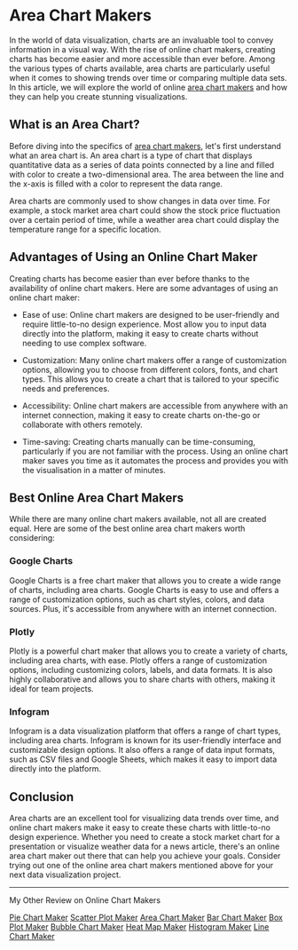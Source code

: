 # Area Chart Makers

In the world of data visualization, charts are an invaluable tool to convey information in a visual way. With the rise of online chart makers, creating charts has become easier and more accessible than ever before. Among the various types of charts available, area charts are particularly useful when it comes to showing trends over time or comparing multiple data sets. In this article, we will explore the world of online [area chart makers](https://chart-makers-jekyll.onrender.com/2023/05/22/area-chart-maker) and how they can help you create stunning visualizations.

## What is an Area Chart?

Before diving into the specifics of [area chart makers](https://docs.kanaries.net/charts/area-chart-maker), let's first understand what an area chart is. An area chart is a type of chart that displays quantitative data as a series of data points connected by a line and filled with color to create a two-dimensional area. The area between the line and the x-axis is filled with a color to represent the data range.

Area charts are commonly used to show changes in data over time. For example, a stock market area chart could show the stock price fluctuation over a certain period of time, while a weather area chart could display the temperature range for a specific location.

## Advantages of Using an Online Chart Maker

Creating charts has become easier than ever before thanks to the availability of online chart makers. Here are some advantages of using an online chart maker:

- Ease of use: Online chart makers are designed to be user-friendly and require little-to-no design experience. Most allow you to input data directly into the platform, making it easy to create charts without needing to use complex software.

- Customization: Many online chart makers offer a range of customization options, allowing you to choose from different colors, fonts, and chart types. This allows you to create a chart that is tailored to your specific needs and preferences.

- Accessibility: Online chart makers are accessible from anywhere with an internet connection, making it easy to create charts on-the-go or collaborate with others remotely. 

- Time-saving: Creating charts manually can be time-consuming, particularly if you are not familiar with the process. Using an online chart maker saves you time as it automates the process and provides you with the visualisation in a matter of minutes.

## Best Online Area Chart Makers

While there are many online chart makers available, not all are created equal. Here are some of the best online area chart makers worth considering:

### Google Charts

Google Charts is a free chart maker that allows you to create a wide range of charts, including area charts. Google Charts is easy to use and offers a range of customization options, such as chart styles, colors, and data sources. Plus, it's accessible from anywhere with an internet connection.

### Plotly

Plotly is a powerful chart maker that allows you to create a variety of charts, including area charts, with ease. Plotly offers a range of customization options, including customizing colors, labels, and data formats. It is also highly collaborative and allows you to share charts with others, making it ideal for team projects.

### Infogram

Infogram is a data visualization platform that offers a range of chart types, including area charts. Infogram is known for its user-friendly interface and customizable design options. It also offers a range of data input formats, such as CSV files and Google Sheets, which makes it easy to import data directly into the platform.

## Conclusion

Area charts are an excellent tool for visualizing data trends over time, and online chart makers make it easy to create these charts with little-to-no design experience. Whether you need to create a stock market chart for a presentation or visualize weather data for a news article, there's an online area chart maker out there that can help you achieve your goals. Consider trying out one of the online area chart makers mentioned above for your next data visualization project.

---

My Other Review on Online Chart Makers

[Pie Chart Maker](https://org-ssh-2.github.io/pie-chart-maker)
[Scatter Plot Maker](https://org-ssh-2.github.io/scatter-plot-maker)
[Area Chart Maker](https://org-ssh-2.github.io/area-chart-maker)
[Bar Chart Maker](https://org-ssh-2.github.io/bar-chart-maker)
[Box Plot Maker](https://org-ssh-2.github.io/box-plot-maker)
[Bubble Chart Maker](https://org-ssh-2.github.io/bubble-chart-maker)
[Heat Map Maker](https://org-ssh-2.github.io/heatmap-maker)
[Histogram Maker](https://org-ssh-2.github.io/histogram-maker)
[Line Chart Maker](https://org-ssh-2.github.io/line-chart-maker)
